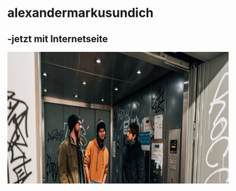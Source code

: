 # alexandermarkusundich
## -jetzt mit Internetseite

<img src="pictures/dullisImFahrstuhl1.jpg" height=300>
